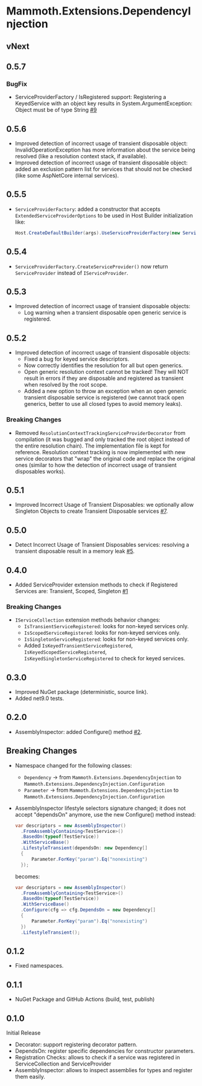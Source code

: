 # Mammoth.Extensions.DependencyInjection

## vNext

## 0.5.7

### BugFix

- ServiceProviderFactory / IsRegistered support: Registering a KeyedService with an object key results in System.ArgumentException: Object must be of type String [#9](https://github.com/PrimordialCode/Mammoth.Extensions.DependencyInjection/issues/9)

## 0.5.6

- Improved detection of incorrect usage of transient disposable object: InvalidOperationException has more information about the service being resolved (like a resolution context stack, if available).
- Improved detection of incorrect usage of transient disposable object: added an exclusion pattern list for services that should not be checked (like some AspNetCore internal services).

## 0.5.5

- `ServiceProviderFactory`: added a constructor that accepts `ExtendedServiceProviderOptions` to be used in Host Builder initialization like:
  ```csharp
  Host.CreateDefaultBuilder(args).UseServiceProviderFactory(new ServiceProviderFactory(new ExtendedServiceProviderOptions()))
  ```

## 0.5.4

- `ServiceProviderFactory.CreateServiceProvider()` now return `ServiceProvider` instead of `IServiceProvider`.

## 0.5.3

- Improved detection of incorrect usage of transient disposable objects:
  - Log warning when a transient disposable open generic service is registered.

## 0.5.2

- Improved detection of incorrect usage of transient disposable objects:
  - Fixed a bug for keyed service descriptors.
  - Now correctly identifies the resolution for all but open generics.
  - Open generic resolution context cannot be tracked! They will NOT result in errors if they are disposable and registered as transient when resolved by the root scope.
  - Added a new option to throw an exception when an open generic transient disposable service is registered (we cannot track open generics, better to use all closed types to avoid memory leaks).

### Breaking Changes

- Removed `ResolutionContextTrackingServiceProviderDecorator` from compilation (it was bugged and only tracked the root object instead of the entire resolution chain). The implementation file is kept for reference. Resolution context tracking is now implemented with new service decorators that "wrap" the original code and replace the original ones (similar to how the detection of incorrect usage of transient disposables works).

## 0.5.1

- Improved Incorrect Usage of Transient Disposables: we optionally allow Singleton Objects to create Transient Disposable services [#7](https://github.com/PrimordialCode/Mammoth.Extensions.DependencyInjection/issues/7).

## 0.5.0

- Detect Incorrect Usage of Transient Disposables services: resolving a transient disposable result in a memory leak [#5](https://github.com/PrimordialCode/Mammoth.Extensions.DependencyInjection/issues/5).

## 0.4.0

- Added ServiceProvider extension methods to check if Registered Services are: Transient, Scoped, Singleton [#1](https://github.com/PrimordialCode/Mammoth.Extensions.DependencyInjection/issues/1)

### Breaking Changes

- `IServiceCollection` extension methods behavior changes:
  - `IsTransientServiceRegistered`: looks for non-keyed services only.
  - `IsScopedServiceRegistered`: looks for non-keyed services only.
  - `IsSingletonServiceRegistered`: looks for non-keyed services only.
  - Added `IsKeyedTransientServiceRegistered`, `IsKeyedScopedServiceRegistered`, `IsKeyedSingletonServiceRegistered` to check for keyed services.

## 0.3.0

- Improved NuGet package (deterministic, source link).
- Added net9.0 tests.

## 0.2.0

- AssemblyInspector: added Configure() method [#2](https://github.com/PrimordialCode/Mammoth.Extensions.DependencyInjection/issues/2).

## Breaking Changes

- Namespace changed for the following classes:

  - `Dependency` -> from `Mammoth.Extensions.DependencyInjection` to `Mammoth.Extensions.DependencyInjection.Configuration`
  - `Parameter` -> from `Mammoth.Extensions.DependencyInjection` to `Mammoth.Extensions.DependencyInjection.Configuration`

- AssemblyInspector lifestyle selectors signature changed; it does not accept "dependsOn" anymore, use the new Configure() method instead:

  ```csharp
  var descriptors = new AssemblyInspector()
    .FromAssemblyContaining<TestService>()
    .BasedOn(typeof(TestService))
    .WithServiceBase()
    .LifestyleTransient(dependsOn: new Dependency[]
    {
        Parameter.ForKey("param").Eq("nonexisting")
    });
  ```
  
  becomes:
  
  ```csharp
  var descriptors = new AssemblyInspector()
    .FromAssemblyContaining<TestService>()
    .BasedOn(typeof(TestService))
    .WithServiceBase()
    .Configure(cfg => cfg.DependsOn = new Dependency[]
    {
        Parameter.ForKey("param").Eq("nonexisting")
    })
    .LifestyleTransient();
  ```

## 0.1.2

- Fixed namespaces.

## 0.1.1

- NuGet Package and GitHub Actions (build, test, publish)

## 0.1.0

Initial Release

- Decorator: support registering decorator pattern.
- DependsOn: register specific dependencies for constructor parameters.
- Registration Checks: allows to check if a service was registered in ServiceCollection and ServiceProvider
- AssemblyInspector: allows to inspect assemblies for types and register them easily.